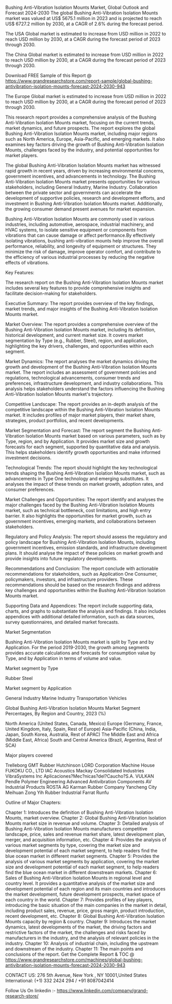 Bushing Anti-Vibration Isolation Mounts Market, Global Outlook and Forecast 2024-2030
The global Bushing Anti-Vibration Isolation Mounts market was valued at US$ 5675.1 million in 2023 and is projected to reach US$ 6727.2 million by 2030, at a CAGR of 2.6% during the forecast period.

The USA Global market is estimated to increase from USD million in 2022 to reach USD million by 2030, at a CAGR during the forecast period of 2023 through 2030.

The China Global market is estimated to increase from USD million in 2022 to reach USD million by 2030, at a CAGR during the forecast period of 2023 through 2030.

Download FREE Sample of this Report @ https://www.grandresearchstore.com/report-sample/global-bushing-antivibration-isolation-mounts-forecast-2024-2030-943

The Europe Global market is estimated to increase from USD million in 2022 to reach USD million by 2030, at a CAGR during the forecast period of 2023 through 2030.

This research report provides a comprehensive analysis of the Bushing Anti-Vibration Isolation Mounts market, focusing on the current trends, market dynamics, and future prospects. The report explores the global Bushing Anti-Vibration Isolation Mounts market, including major regions such as North America, Europe, Asia-Pacific, and emerging markets. It also examines key factors driving the growth of Bushing Anti-Vibration Isolation Mounts, challenges faced by the industry, and potential opportunities for market players.

The global Bushing Anti-Vibration Isolation Mounts market has witnessed rapid growth in recent years, driven by increasing environmental concerns, government incentives, and advancements in technology. The Bushing Anti-Vibration Isolation Mounts market presents opportunities for various stakeholders, including General Industry, Marine Industry. Collaboration between the private sector and governments can accelerate the development of supportive policies, research and development efforts, and investment in Bushing Anti-Vibration Isolation Mounts market. Additionally, the growing consumer demand present avenues for market expansion.

Bushing Anti-Vibration Isolation Mounts are commonly used in various industries, including automotive, aerospace, industrial machinery, and HVAC systems, to isolate sensitive equipment or components from vibrations that can cause damage or affect performance.By effectively isolating vibrations, bushing anti-vibration mounts help improve the overall performance, reliability, and longevity of equipment or structures. They minimize the risk of damage, improve operator comfort, and contribute to the efficiency of various industrial processes by reducing the negative effects of vibrations.

Key Features:

The research report on the Bushing Anti-Vibration Isolation Mounts market includes several key features to provide comprehensive insights and facilitate decision-making for stakeholders.

Executive Summary: The report provides overview of the key findings, market trends, and major insights of the Bushing Anti-Vibration Isolation Mounts market.

Market Overview: The report provides a comprehensive overview of the Bushing Anti-Vibration Isolation Mounts market, including its definition, historical development, and current market size. It covers market segmentation by Type (e.g., Rubber, Steel), region, and application, highlighting the key drivers, challenges, and opportunities within each segment.

Market Dynamics: The report analyses the market dynamics driving the growth and development of the Bushing Anti-Vibration Isolation Mounts market. The report includes an assessment of government policies and regulations, technological advancements, consumer trends and preferences, infrastructure development, and industry collaborations. This analysis helps stakeholders understand the factors influencing the Bushing Anti-Vibration Isolation Mounts market's trajectory.

Competitive Landscape: The report provides an in-depth analysis of the competitive landscape within the Bushing Anti-Vibration Isolation Mounts market. It includes profiles of major market players, their market share, strategies, product portfolios, and recent developments.

Market Segmentation and Forecast: The report segment the Bushing Anti-Vibration Isolation Mounts market based on various parameters, such as by Type, region, and by Application. It provides market size and growth forecasts for each segment, supported by quantitative data and analysis. This helps stakeholders identify growth opportunities and make informed investment decisions.

Technological Trends: The report should highlight the key technological trends shaping the Bushing Anti-Vibration Isolation Mounts market, such as advancements in Type One technology and emerging substitutes. It analyses the impact of these trends on market growth, adoption rates, and consumer preferences.

Market Challenges and Opportunities: The report identify and analyses the major challenges faced by the Bushing Anti-Vibration Isolation Mounts market, such as technical bottleneck, cost limitations, and high entry barrier. It also highlights the opportunities for market growth, such as government incentives, emerging markets, and collaborations between stakeholders.

Regulatory and Policy Analysis: The report should assess the regulatory and policy landscape for Bushing Anti-Vibration Isolation Mounts, including government incentives, emission standards, and infrastructure development plans. It should analyse the impact of these policies on market growth and provide insights into future regulatory developments.

Recommendations and Conclusion: The report conclude with actionable recommendations for stakeholders, such as Application One Consumer, policymakers, investors, and infrastructure providers. These recommendations should be based on the research findings and address key challenges and opportunities within the Bushing Anti-Vibration Isolation Mounts market.

Supporting Data and Appendices: The report include supporting data, charts, and graphs to substantiate the analysis and findings. It also includes appendices with additional detailed information, such as data sources, survey questionnaires, and detailed market forecasts.

Market Segmentation

Bushing Anti-Vibration Isolation Mounts market is split by Type and by Application. For the period 2019-2030, the growth among segments provides accurate calculations and forecasts for consumption value by Type, and by Application in terms of volume and value.

Market segment by Type

Rubber
Steel

Market segment by Application

General Industry
Marine Industry
Transportation Vehicles

Global Bushing Anti-Vibration Isolation Mounts Market Segment Percentages, By Region and Country, 2023 (%)

North America (United States, Canada, Mexico)
Europe (Germany, France, United Kingdom, Italy, Spain, Rest of Europe)
Asia-Pacific (China, India, Japan, South Korea, Australia, Rest of APAC)
The Middle East and Africa (Middle East, Africa)
South and Central America (Brazil, Argentina, Rest of SCA)

Major players covered

Trelleborg
GMT Rubber
Hutchinson
LORD Corporation
Machine House
FUKOKU CO., LTD
IAC Acoustics
Mackay Consolidated Industries
VibraSystems Inc
Aplicaciones?Mec?nicas?del?Caucho?S.A.
VULKAN
Pendle Polymer Engineering
Advanced Antivibration Components
AV Industrial Products
ROSTA AG
Karman Rubber Company
Yancheng City Meihuan
Zong Yih Rubber Industrial
Farrat
Runfu

Outline of Major Chapters:

Chapter 1: Introduces the definition of Bushing Anti-Vibration Isolation Mounts, market overview.
Chapter 2: Global Bushing Anti-Vibration Isolation Mounts market size in revenue and volume.
Chapter 3: Detailed analysis of Bushing Anti-Vibration Isolation Mounts manufacturers competitive landscape, price, sales and revenue market share, latest development plan, merger, and acquisition information, etc.
Chapter 4: Provides the analysis of various market segments by type, covering the market size and development potential of each market segment, to help readers find the blue ocean market in different market segments.
Chapter 5: Provides the analysis of various market segments by application, covering the market size and development potential of each market segment, to help readers find the blue ocean market in different downstream markets.
Chapter 6: Sales of Bushing Anti-Vibration Isolation Mounts in regional level and country level. It provides a quantitative analysis of the market size and development potential of each region and its main countries and introduces the market development, future development prospects, market space of each country in the world.
Chapter 7: Provides profiles of key players, introducing the basic situation of the main companies in the market in detail, including product sales, revenue, price, gross margin, product introduction, recent development, etc.
Chapter 8: Global Bushing Anti-Vibration Isolation Mounts capacity by region & country.
Chapter 9: Introduces the market dynamics, latest developments of the market, the driving factors and restrictive factors of the market, the challenges and risks faced by manufacturers in the industry, and the analysis of relevant policies in the industry.
Chapter 10: Analysis of industrial chain, including the upstream and downstream of the industry.
Chapter 11: The main points and conclusions of the report.
Get the Complete Report & TOC @ https://www.grandresearchstore.com/machines/global-bushing-antivibration-isolation-mounts-forecast-2024-2030-943

CONTACT US:
276 5th Avenue, New York , NY 10001,United States
International: (+1) 332 2424 294 / +91 8087042414

Follow Us On linkedin :- https://www.linkedin.com/company/grand-research-store/
